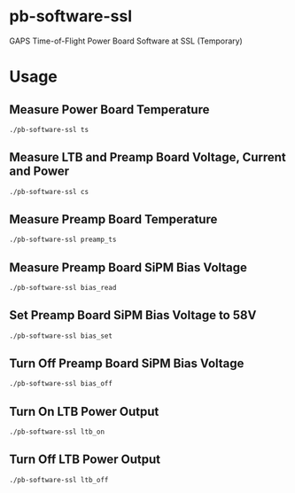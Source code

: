 # pb-software-ssl
GAPS Time-of-Flight Power Board Software at SSL (Temporary)

# Usage
## Measure Power Board Temperature
```bash
./pb-software-ssl ts
```
## Measure LTB and Preamp Board Voltage, Current and Power
```bash
./pb-software-ssl cs
```
## Measure Preamp Board Temperature
```bash
./pb-software-ssl preamp_ts
```
## Measure Preamp Board SiPM Bias Voltage
```bash
./pb-software-ssl bias_read
```
## Set Preamp Board SiPM Bias Voltage to 58V
```bash
./pb-software-ssl bias_set
```
## Turn Off Preamp Board SiPM Bias Voltage
```bash
./pb-software-ssl bias_off
```
## Turn On LTB Power Output
```bash
./pb-software-ssl ltb_on
```
## Turn Off LTB Power Output
```bash
./pb-software-ssl ltb_off
```
